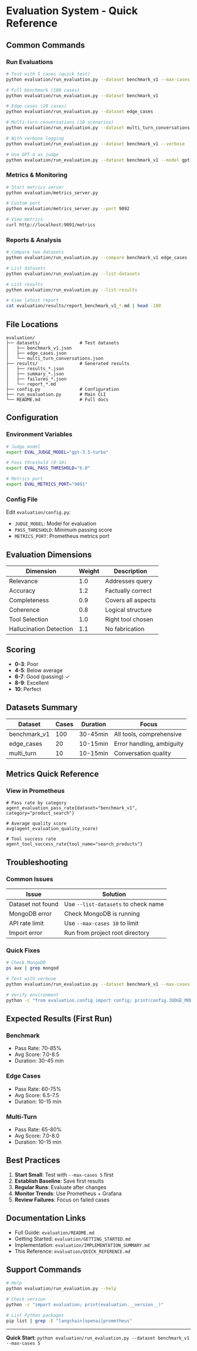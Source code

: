 # Evaluation System - Quick Reference

## Common Commands

### Run Evaluations

```bash
# Test with 5 cases (quick test)
python evaluation/run_evaluation.py --dataset benchmark_v1 --max-cases 5

# Full benchmark (100 cases)
python evaluation/run_evaluation.py --dataset benchmark_v1

# Edge cases (20 cases)
python evaluation/run_evaluation.py --dataset edge_cases

# Multi-turn conversations (10 scenarios)
python evaluation/run_evaluation.py --dataset multi_turn_conversations

# With verbose logging
python evaluation/run_evaluation.py --dataset benchmark_v1 --verbose

# Use GPT-4 as judge
python evaluation/run_evaluation.py --dataset benchmark_v1 --model gpt-4
```

### Metrics & Monitoring

```bash
# Start metrics server
python evaluation/metrics_server.py

# Custom port
python evaluation/metrics_server.py --port 9092

# View metrics
curl http://localhost:9091/metrics
```

### Reports & Analysis

```bash
# Compare two datasets
python evaluation/run_evaluation.py --compare benchmark_v1 edge_cases

# List datasets
python evaluation/run_evaluation.py --list-datasets

# List results
python evaluation/run_evaluation.py --list-results

# View latest report
cat evaluation/results/report_benchmark_v1_*.md | head -100
```

## File Locations

```
evaluation/
├── datasets/               # Test datasets
│   ├── benchmark_v1.json
│   ├── edge_cases.json
│   └── multi_turn_conversations.json
├── results/                # Generated results
│   ├── results_*.json
│   ├── summary_*.json
│   ├── failures_*.json
│   └── report_*.md
├── config.py               # Configuration
├── run_evaluation.py       # Main CLI
└── README.md               # Full docs
```

## Configuration

### Environment Variables

```bash
# Judge model
export EVAL_JUDGE_MODEL="gpt-3.5-turbo"

# Pass threshold (0-10)
export EVAL_PASS_THRESHOLD="6.0"

# Metrics port
export EVAL_METRICS_PORT="9091"
```

### Config File

Edit `evaluation/config.py`:
- `JUDGE_MODEL`: Model for evaluation
- `PASS_THRESHOLD`: Minimum passing score
- `METRICS_PORT`: Prometheus metrics port

## Evaluation Dimensions

| Dimension | Weight | Description |
|-----------|--------|-------------|
| Relevance | 1.0 | Addresses query |
| Accuracy | 1.2 | Factually correct |
| Completeness | 0.9 | Covers all aspects |
| Coherence | 0.8 | Logical structure |
| Tool Selection | 1.0 | Right tool chosen |
| Hallucination Detection | 1.1 | No fabrication |

## Scoring

- **0-3**: Poor
- **4-5**: Below average
- **6-7**: Good (passing) ✓
- **8-9**: Excellent
- **10**: Perfect

## Datasets Summary

| Dataset | Cases | Duration | Focus |
|---------|-------|----------|-------|
| benchmark_v1 | 100 | 30-45min | All tools, comprehensive |
| edge_cases | 20 | 10-15min | Error handling, ambiguity |
| multi_turn | 10 | 10-15min | Conversation quality |

## Metrics Quick Reference

### View in Prometheus

```
# Pass rate by category
agent_evaluation_pass_rate{dataset="benchmark_v1", category="product_search"}

# Average quality score
avg(agent_evaluation_quality_score)

# Tool success rate
agent_tool_success_rate{tool_name="search_products"}
```

## Troubleshooting

### Common Issues

| Issue | Solution |
|-------|----------|
| Dataset not found | Use `--list-datasets` to check name |
| MongoDB error | Check MongoDB is running |
| API rate limit | Use `--max-cases 10` to limit |
| Import error | Run from project root directory |

### Quick Fixes

```bash
# Check MongoDB
ps aux | grep mongod

# Test with verbose
python evaluation/run_evaluation.py --dataset benchmark_v1 --max-cases 1 --verbose

# Verify environment
python -c "from evaluation.config import config; print(config.JUDGE_MODEL)"
```

## Expected Results (First Run)

### Benchmark
- Pass Rate: 70-85%
- Avg Score: 7.0-8.5
- Duration: 30-45 min

### Edge Cases
- Pass Rate: 60-75%
- Avg Score: 6.5-7.5
- Duration: 10-15 min

### Multi-Turn
- Pass Rate: 65-80%
- Avg Score: 7.0-8.0
- Duration: 10-15 min

## Best Practices

1. **Start Small**: Test with `--max-cases 5` first
2. **Establish Baseline**: Save first results
3. **Regular Runs**: Evaluate after changes
4. **Monitor Trends**: Use Prometheus + Grafana
5. **Review Failures**: Focus on failed cases

## Documentation Links

- Full Guide: `evaluation/README.md`
- Getting Started: `evaluation/GETTING_STARTED.md`
- Implementation: `evaluation/IMPLEMENTATION_SUMMARY.md`
- This Reference: `evaluation/QUICK_REFERENCE.md`

## Support Commands

```bash
# Help
python evaluation/run_evaluation.py --help

# Check version
python -c "import evaluation; print(evaluation.__version__)"

# List Python packages
pip list | grep -E "langchain|openai|prometheus"
```

---

**Quick Start**: `python evaluation/run_evaluation.py --dataset benchmark_v1 --max-cases 5`

